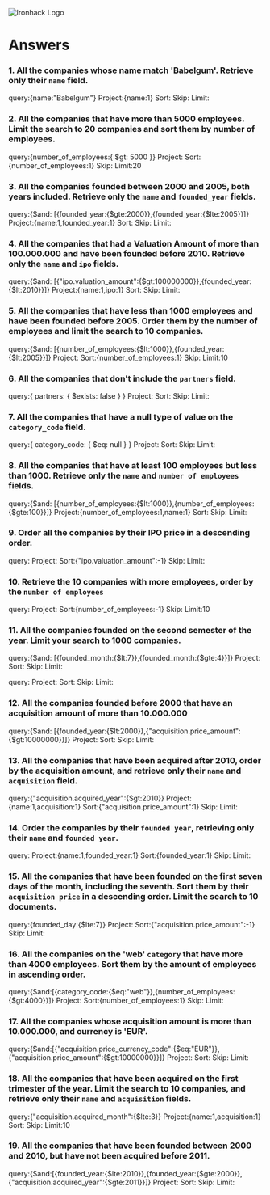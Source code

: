 ![Ironhack Logo](https://i.imgur.com/1QgrNNw.png)

# Answers

### 1. All the companies whose name match 'Babelgum'. Retrieve only their `name` field.

query:{name:"Babelgum"}
Project:{name:1}
Sort:
Skip:
Limit:

### 2. All the companies that have more than 5000 employees. Limit the search to 20 companies and sort them by **number of employees**.

query:{number_of_employees:{ $gt: 5000 }}
Project:
Sort:{number_of_employees:1}
Skip:
Limit:20

### 3. All the companies founded between 2000 and 2005, both years included. Retrieve only the `name` and `founded_year` fields.

query:{$and: [{founded_year:{$gte:2000}},{founded_year:{$lte:2005}}]}
Project:{name:1,founded_year:1}
Sort:
Skip:
Limit:

### 4. All the companies that had a Valuation Amount of more than 100.000.000 and have been founded before 2010. Retrieve only the `name` and `ipo` fields.

query:{$and: [{"ipo.valuation_amount":{$gt:100000000}},{founded_year:{$lt:2010}}]}
Project:{name:1,ipo:1}
Sort:
Skip:
Limit:

### 5. All the companies that have less than 1000 employees and have been founded before 2005. Order them by the number of employees and limit the search to 10 companies.

query:{$and: [{number_of_employees:{$lt:1000}},{founded_year:{$lt:2005}}]}
Project:
Sort:{number_of_employees:1}
Skip:
Limit:10

### 6. All the companies that don't include the `partners` field.

query:{ partners: { $exists: false } }
Project:
Sort:
Skip:
Limit:

### 7. All the companies that have a null type of value on the `category_code` field.

query:{ category_code: { $eq: null } }
Project:
Sort:
Skip:
Limit:

### 8. All the companies that have at least 100 employees but less than 1000. Retrieve only the `name` and `number of employees` fields.

query:{$and: [{number_of_employees:{$lt:1000}},{number_of_employees:{$gte:100}}]}
Project:{number_of_employees:1,name:1}
Sort:
Skip:
Limit:

### 9. Order all the companies by their IPO price in a descending order.

query:
Project:
Sort:{"ipo.valuation_amount":-1}
Skip:
Limit:

### 10. Retrieve the 10 companies with more employees, order by the `number of employees`

query:
Project:
Sort:{number_of_employees:-1}
Skip:
Limit:10

### 11. All the companies founded on the second semester of the year. Limit your search to 1000 companies.

query:{$and: [{founded_month:{$lt:7}},{founded_month:{$gte:4}}]}
Project:
Sort:
Skip:
Limit:

<!-- ### 12. All the companies that have been 'deadpooled' after the third year. -->

query:
Project:
Sort:
Skip:
Limit:

### 12. All the companies founded before 2000 that have an acquisition amount of more than 10.000.000

query:{$and: [{founded_year:{$lt:2000}},{"acquisition.price_amount":{$gt:10000000}}]}
Project:
Sort:
Skip:
Limit:

### 13. All the companies that have been acquired after 2010, order by the acquisition amount, and retrieve only their `name` and `acquisition` field.

query:{"acquisition.acquired_year":{$gt:2010}}
Project:{name:1,acquisition:1}
Sort:{"acquisition.price_amount":1}
Skip:
Limit:

### 14. Order the companies by their `founded year`, retrieving only their `name` and `founded year`.

query:
Project:{name:1,founded_year:1}
Sort:{founded_year:1}
Skip:
Limit:

### 15. All the companies that have been founded on the first seven days of the month, including the seventh. Sort them by their `acquisition price` in a descending order. Limit the search to 10 documents.

query:{founded_day:{$lte:7}}
Project:
Sort:{"acquisition.price_amount":-1}
Skip:
Limit:

### 16. All the companies on the 'web' `category` that have more than 4000 employees. Sort them by the amount of employees in ascending order.

query:{$and:[{category_code:{$eq:"web"}},{number_of_employees:{$gt:4000}}]}
Project:
Sort:{number_of_employees:1}
Skip:
Limit:

### 17. All the companies whose acquisition amount is more than 10.000.000, and currency is 'EUR'.

query:{$and:[{"acquisition.price_currency_code":{$eq:"EUR"}},{"acquisition.price_amount":{$gt:10000000}}]}
Project:
Sort:
Skip:
Limit:

### 18. All the companies that have been acquired on the first trimester of the year. Limit the search to 10 companies, and retrieve only their `name` and `acquisition` fields.

query:{"acquisition.acquired_month":{$lte:3}}
Project:{name:1,acquisition:1}
Sort:
Skip:
Limit:10

### 19. All the companies that have been founded between 2000 and 2010, but have not been acquired before 2011.

query:{$and:[{founded_year:{$lte:2010}},{founded_year:{$gte:2000}},{"acquisition.acquired_year":{$gte:2011}}]}
Project:
Sort:
Skip:
Limit:
